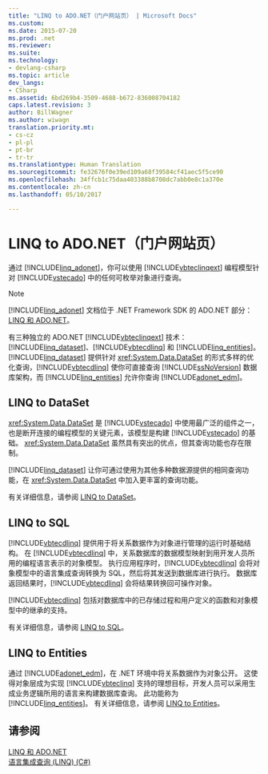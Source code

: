 ```yaml
---
title: "LINQ to ADO.NET（门户网站页） | Microsoft Docs"
ms.custom: 
ms.date: 2015-07-20
ms.prod: .net
ms.reviewer: 
ms.suite: 
ms.technology:
- devlang-csharp
ms.topic: article
dev_langs:
- CSharp
ms.assetid: 6bd269b4-3509-4688-b672-836008704182
caps.latest.revision: 3
author: BillWagner
ms.author: wiwagn
translation.priority.mt:
- cs-cz
- pl-pl
- pt-br
- tr-tr
ms.translationtype: Human Translation
ms.sourcegitcommit: fe32676f0e39ed109a68f39584cf41aec5f5ce90
ms.openlocfilehash: 34ffcb1c75daa403388b8708dc7abb0e8c1a370e
ms.contentlocale: zh-cn
ms.lasthandoff: 05/10/2017

---
```

# <a name="linq-to-adonet-portal-page"></a>LINQ to ADO.NET（门户网站页）
通过 [!INCLUDE[linq_adonet](../../../../csharp/programming-guide/concepts/linq/includes/linq_adonet_md.md)]，你可以使用 [!INCLUDE[vbteclinqext](../../../../csharp/getting-started/includes/vbteclinqext_md.md)] 编程模型针对 [!INCLUDE[vstecado](~/includes/vstecado-md.md)] 中的任何可枚举对象进行查询。  
  
> [!NOTE]
>  [!INCLUDE[linq_adonet](../../../../csharp/programming-guide/concepts/linq/includes/linq_adonet_md.md)] 文档位于 .NET Framework SDK 的 ADO.NET 部分：[LINQ 和 ADO.NET](http://msdn.microsoft.com/library/bf0c8f93-3ff7-49f3-8aed-f2b7ac938dec)。  
  
 有三种独立的 ADO.NET [!INCLUDE[vbteclinqext](../../../../csharp/getting-started/includes/vbteclinqext_md.md)] 技术：[!INCLUDE[linq_dataset](../../../../csharp/programming-guide/concepts/linq/includes/linq_dataset_md.md)]、[!INCLUDE[vbtecdlinq](../../../../csharp/includes/vbtecdlinq_md.md)] 和 [!INCLUDE[linq_entities](../../../../csharp/programming-guide/concepts/linq/includes/linq_entities_md.md)]。 [!INCLUDE[linq_dataset](../../../../csharp/programming-guide/concepts/linq/includes/linq_dataset_md.md)] 提供针对 <xref:System.Data.DataSet> 的形式多样的优化查询，[!INCLUDE[vbtecdlinq](../../../../csharp/includes/vbtecdlinq_md.md)] 使你可直接查询 [!INCLUDE[ssNoVersion](../../../../csharp/programming-guide/concepts/linq/includes/ssnoversion_md.md)] 数据库架构，而 [!INCLUDE[linq_entities](../../../../csharp/programming-guide/concepts/linq/includes/linq_entities_md.md)] 允许你查询 [!INCLUDE[adonet_edm](../../../../csharp/programming-guide/concepts/linq/includes/adonet_edm_md.md)]。  
  
## <a name="linq-to-dataset"></a>LINQ to DataSet  
 <xref:System.Data.DataSet> 是 [!INCLUDE[vstecado](../../../../csharp/programming-guide/concepts/linq/includes/vstecado_md.md)] 中使用最广泛的组件之一，也是断开连接的编程模型的关键元素，该模型是构建 [!INCLUDE[vstecado](../../../../csharp/programming-guide/concepts/linq/includes/vstecado_md.md)] 的基础。 <xref:System.Data.DataSet> 虽然具有突出的优点，但其查询功能也存在限制。  
  
 [!INCLUDE[linq_dataset](../../../../csharp/programming-guide/concepts/linq/includes/linq_dataset_md.md)] 让你可通过使用为其他多种数据源提供的相同查询功能，在 <xref:System.Data.DataSet> 中加入更丰富的查询功能。  
  
 有关详细信息，请参阅 [LINQ to DataSet](../../../../framework/data/adonet/linq-to-dataset.md)。  
  
## <a name="linq-to-sql"></a>LINQ to SQL  
 [!INCLUDE[vbtecdlinq](../../../../csharp/includes/vbtecdlinq_md.md)] 提供用于将关系数据作为对象进行管理的运行时基础结构。 在 [!INCLUDE[vbtecdlinq](../../../../csharp/includes/vbtecdlinq_md.md)] 中，关系数据库的数据模型映射到用开发人员所用的编程语言表示的对象模型。 执行应用程序时，[!INCLUDE[vbtecdlinq](../../../../csharp/includes/vbtecdlinq_md.md)] 会将对象模型中的语言集成查询转换为 SQL，然后将其发送到数据库进行执行。 数据库返回结果时，[!INCLUDE[vbtecdlinq](../../../../csharp/includes/vbtecdlinq_md.md)] 会将结果转换回可操作对象。  
  
 [!INCLUDE[vbtecdlinq](../../../../csharp/includes/vbtecdlinq_md.md)] 包括对数据库中的已存储过程和用户定义的函数和对象模型中的继承的支持。  
  
 有关详细信息，请参阅 [LINQ to SQL](https://msdn.microsoft.com/library/bb386976)。  
  
## <a name="linq-to-entities"></a>LINQ to Entities  
 通过 [!INCLUDE[adonet_edm](../../../../csharp/programming-guide/concepts/linq/includes/adonet_edm_md.md)]，在 .NET 环境中将关系数据作为对象公开。 这使得对象层成为实现 [!INCLUDE[vbteclinq](../../../../csharp/includes/vbteclinq_md.md)] 支持的理想目标，开发人员可以采用生成业务逻辑所用的语言来构建数据库查询。 此功能称为 [!INCLUDE[linq_entities](../../../../csharp/programming-guide/concepts/linq/includes/linq_entities_md.md)]。 有关详细信息，请参阅 [LINQ to Entities](../../../../framework/data/adonet/ef/language-reference/linq-to-entities.md)。  
  
## <a name="see-also"></a>请参阅  
 [LINQ 和 ADO.NET](http://msdn.microsoft.com/library/bf0c8f93-3ff7-49f3-8aed-f2b7ac938dec)   
 [语言集成查询 (LINQ) (C#)](../../../../csharp/programming-guide/concepts/linq/index.md)
